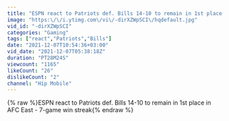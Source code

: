 ```yaml
---
title: "ESPN react to Patriots def. Bills 14-10 to remain in 1st place in AFC East - 7-game win streak"
image: "https:\/\/i.ytimg.com\/vi\/-dirXZWpSCI\/hqdefault.jpg"
vid_id: "-dirXZWpSCI"
categories: "Gaming"
tags: ["react","Patriots","Bills"]
date: "2021-12-07T10:54:36+03:00"
vid_date: "2021-12-07T05:38:18Z"
duration: "PT28M24S"
viewcount: "1165"
likeCount: "26"
dislikeCount: "2"
channel: "Híp Mobile"
---
```

{% raw %}ESPN react to Patriots def. Bills 14-10 to remain in 1st place in AFC East - 7-game win streak{% endraw %}
